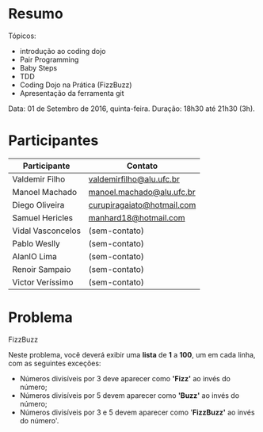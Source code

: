 # Resumo

Tópicos:
* introdução ao coding dojo
* Pair Programming
* Baby Steps
* TDD
* Coding Dojo na Prática (FizzBuzz)
* Apresentação da ferramenta git


Data: 01 de Setembro de 2016, quinta-feira. 
Duração: 18h30 até 21h30 (3h).


# Participantes


Participante      | Contato
------------------|------------------------
Valdemir Filho    | valdemirfilho@alu.ufc.br
Manoel Machado    | manoel.machado@alu.ufc.br
Diego Oliveira    | curupiragaiato@hotmail.com
Samuel Hericles   | manhard18@hotmail.com
Vidal Vasconcelos | (sem-contato)
Pablo Weslly      | (sem-contato)
AlanIO Lima       | (sem-contato)
Renoir Sampaio    | (sem-contato)
Victor Veríssimo  | (sem-contato)


# Problema

FizzBuzz

Neste problema, você deverá exibir uma **lista** de **1** a **100**, um em cada linha, com as seguintes exceções:
* Números divisíveis por 3 deve aparecer como **'Fizz'** ao invés do número;
* Números divisíveis por 5 devem aparecer como **'Buzz'** ao invés do número;
* Números divisíveis por 3 e 5 devem aparecer como '**FizzBuzz'** ao invés do número'.